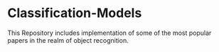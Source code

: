 # Classification-Models
This Repository includes implementation of some of the most popular papers in the realm of object recognition. 
